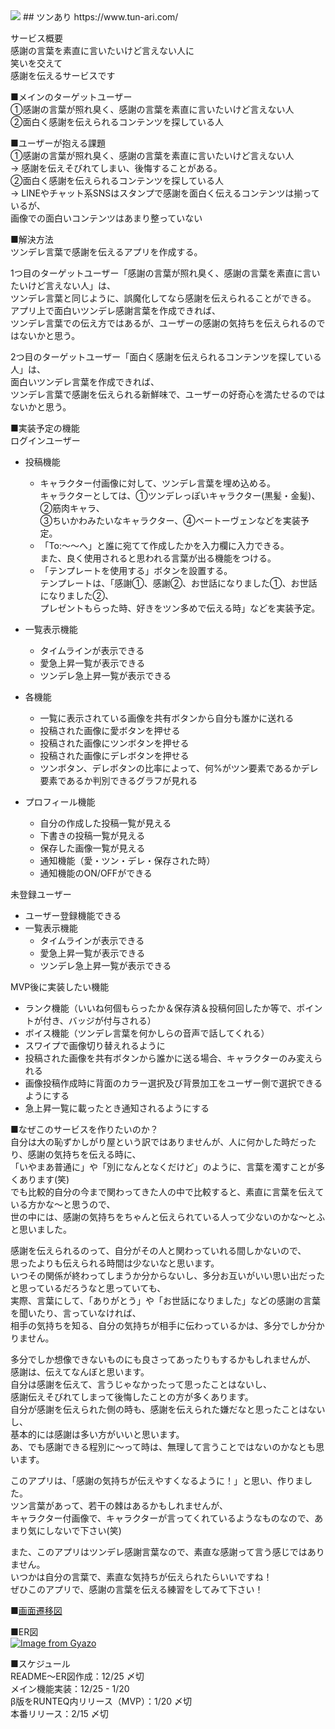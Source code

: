 <img src="app/assets/img/ツンあり.png">
## ツンあり
https://www.tun-ari.com/

サービス概要  
感謝の言葉を素直に言いたいけど言えない人に    
笑いを交えて  
感謝を伝えるサービスです  

■メインのターゲットユーザー  
①感謝の言葉が照れ臭く、感謝の言葉を素直に言いたいけど言えない人  
②面白く感謝を伝えられるコンテンツを探している人  

■ユーザーが抱える課題  
①感謝の言葉が照れ臭く、感謝の言葉を素直に言いたいけど言えない人  
  → 感謝を伝えそびれてしまい、後悔することがある。  
②面白く感謝を伝えられるコンテンツを探している人  
  → LINEやチャット系SNSはスタンプで感謝を面白く伝えるコンテンツは揃っているが、  
    画像での面白いコンテンツはあまり整っていない  

■解決方法  
ツンデレ言葉で感謝を伝えるアプリを作成する。  

1つ目のターゲットユーザー「感謝の言葉が照れ臭く、感謝の言葉を素直に言いたいけど言えない人」は、  
ツンデレ言葉と同じように、誤魔化してなら感謝を伝えられることができる。  
アプリ上で面白いツンデレ感謝言葉を作成できれば、  
ツンデレ言葉での伝え方ではあるが、ユーザーの感謝の気持ちを伝えられるのではないかと思う。  

2つ目のターゲットユーザー「面白く感謝を伝えられるコンテンツを探している人」は、  
面白いツンデレ言葉を作成できれば、  
ツンデレ言葉で感謝を伝えられる新鮮味で、ユーザーの好奇心を満たせるのではないかと思う。  

■実装予定の機能  
ログインユーザー  
- 投稿機能  
  - キャラクター付画像に対して、ツンデレ言葉を埋め込める。  
    キャラクターとしては、①ツンデレっぽいキャラクター(黒髪・金髪)、②筋肉キャラ、  
    ③ちいかわみたいなキャラクター、④ベートーヴェンなどを実装予定。  
  - 「To:〜〜へ」と誰に宛てて作成したかを入力欄に入力できる。  
    また、良く使用されると思われる言葉が出る機能をつける。  
  - 「テンプレートを使用する」ボタンを設置する。  
    テンプレートは、「感謝①、感謝②、お世話になりました①、お世話になりました②、  
    プレゼントもらった時、好きをツン多めで伝える時」などを実装予定。  

- 一覧表示機能  
  - タイムラインが表示できる  
  - 愛急上昇一覧が表示できる  
  - ツンデレ急上昇一覧が表示できる  

- 各機能  
  - 一覧に表示されている画像を共有ボタンから自分も誰かに送れる  
  - 投稿された画像に愛ボタンを押せる  
  - 投稿された画像にツンボタンを押せる  
  - 投稿された画像にデレボタンを押せる  
  - ツンボタン、デレボタンの比率によって、何%がツン要素であるかデレ要素であるか判別できるグラフが見れる  

- プロフィール機能  
  - 自分の作成した投稿一覧が見える  
  - 下書きの投稿一覧が見える  
  - 保存した画像一覧が見える  
  - 通知機能（愛・ツン・デレ・保存された時）  
  - 通知機能のON/OFFができる  


未登録ユーザー  
- ユーザー登録機能できる  
- 一覧表示機能  
  - タイムラインが表示できる  
  - 愛急上昇一覧が表示できる  
  - ツンデレ急上昇一覧が表示できる  


MVP後に実装したい機能  
- ランク機能（いいね何個もらったか＆保存済＆投稿何回したか等で、ポイントが付き、バッジが付与される）  
- ボイス機能（ツンデレ言葉を何かしらの音声で話してくれる）  
- スワイプで画像切り替えれるように  
- 投稿された画像を共有ボタンから誰かに送る場合、キャラクターのみ変えられる  
- 画像投稿作成時に背面のカラー選択及び背景加工をユーザー側で選択できるようにする  
- 急上昇一覧に載ったとき通知されるようにする  

■なぜこのサービスを作りたいのか？  
自分は大の恥ずかしがり屋という訳ではありませんが、人に何かした時だったり、感謝の気持ちを伝える時に、  
「いやまあ普通に」や「別になんとなくだけど」のように、言葉を濁すことが多くあります(笑)  
でも比較的自分の今まで関わってきた人の中で比較すると、素直に言葉を伝えている方かな〜と思うので、  
世の中には、感謝の気持ちをちゃんと伝えられている人って少ないのかな〜とふと思いました。  

感謝を伝えられるのって、自分がその人と関わっていれる間しかないので、  
思ったよりも伝えられる時間は少ないなと思います。   
いつその関係が終わってしまうか分からないし、多分お互いがいい思い出だったと思っているだろうなと思っていても、  
実際、言葉にして、「ありがとう」や「お世話になりました」などの感謝の言葉を聞いたり、言っていなければ、  
相手の気持ちを知る、自分の気持ちが相手に伝わっているかは、多分でしか分かりません。  

多分でしか想像できないものにも良さってあったりもするかもしれませんが、  
感謝は、伝えてなんぼと思います。  
自分は感謝を伝えて、言うじゃなかったって思ったことはないし、  
感謝伝えそびれてしまって後悔したことの方が多くあります。  
自分が感謝を伝えられた側の時も、感謝を伝えられた嫌だなと思ったことはないし、  
基本的には感謝は多い方がいいと思います。  
あ、でも感謝できる程別に〜って時は、無理して言うことではないのかなとも思います。  

このアプリは、「感謝の気持ちが伝えやすくなるように！」と思い、作りました。  
ツン言葉があって、若干の棘はあるかもしれませんが、  
キャラクター付画像で、キャラクターが言ってくれているようなものなので、あまり気にしないで下さい(笑)  

また、このアプリはツンデレ感謝言葉なので、素直な感謝って言う感じではありません。  
いつかは自分の言葉で、素直な気持ちが伝えられたらいいですね！  
ぜひこのアプリで、感謝の言葉を伝える練習をしてみて下さい！  

■[画面遷移図](https://www.figma.com/file/pbRvQN5oIm0g430JMRPA5n/%E7%94%BB%E9%9D%A2%E9%81%B7%E7%A7%BB%E5%9B%B3?node-id=0%3A1&t=2d0GptdcKxzEz0rD-1)

■ER図  
[![Image from Gyazo](https://i.gyazo.com/8bce151aed2262c523ecabe89383b38f.png)](https://gyazo.com/8bce151aed2262c523ecabe89383b38f)

■スケジュール  
README〜ER図作成：12/25 〆切  
メイン機能実装：12/25 - 1/20  
β版をRUNTEQ内リリース（MVP）：1/20 〆切  
本番リリース：2/15 〆切  
